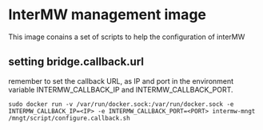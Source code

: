 # InterMW management image

This image conains a set of scripts to help the configuration of interMW

## setting bridge.callback.url

remember to set the callback URL, as IP and port in the environment variable INTERMW_CALLBACK_IP and INTERMW_CALLBACK_PORT.

```sudo docker run -v /var/run/docker.sock:/var/run/docker.sock -e INTERMW_CALLBACK_IP=<IP> -e INTERMW_CALLBACK_PORT=<PORT> intermw-mngt /mngt/script/configure.callback.sh```
